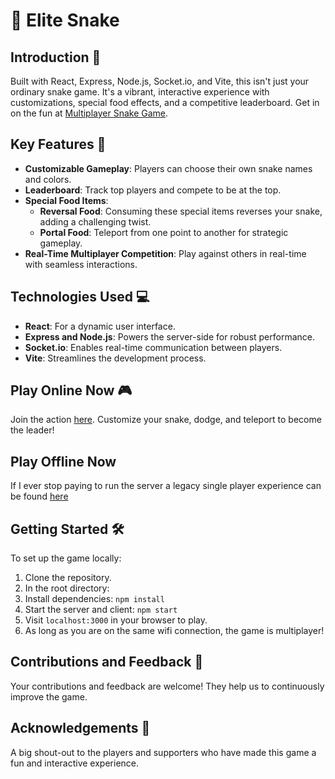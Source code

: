 # 🐍 Elite Snake

## Introduction 🚀
Built with React, Express, Node.js, Socket.io, and Vite, this isn't just your ordinary snake game. It's a vibrant, interactive experience with customizations, special food effects, and a competitive leaderboard. Get in on the fun at [Multiplayer Snake Game](http://23.239.5.150:3000/).

## Key Features 🌟
- **Customizable Gameplay**: Players can choose their own snake names and colors.
- **Leaderboard**: Track top players and compete to be at the top.
- **Special Food Items**: 
  - **Reversal Food**: Consuming these special items reverses your snake, adding a challenging twist.
  - **Portal Food**: Teleport from one point to another for strategic gameplay.
- **Real-Time Multiplayer Competition**: Play against others in real-time with seamless interactions.

## Technologies Used 💻
- **React**: For a dynamic user interface.
- **Express and Node.js**: Powers the server-side for robust performance.
- **Socket.io**: Enables real-time communication between players.
- **Vite**: Streamlines the development process.

## Play Online Now 🎮
Join the action [here](http://23.239.5.150:3000/). Customize your snake, dodge, and teleport to become the leader!

## Play Offline Now
If I ever stop paying to run the server a legacy single player experience can be found [here](https://theehofman.github.io/snake2/)

## Getting Started 🛠
To set up the game locally:
1. Clone the repository.
2. In the root directory:
3. Install dependencies: `npm install`
4. Start the server and client: `npm start`
5. Visit `localhost:3000` in your browser to play.
6. As long as you are on the same wifi connection, the game is multiplayer!

## Contributions and Feedback 💬
Your contributions and feedback are welcome! They help us to continuously improve the game.

## Acknowledgements 🙏
A big shout-out to the players and supporters who have made this game a fun and interactive experience.
